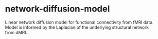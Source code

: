 # network-diffusion-model
Linear network diffusion model for functional connectivity from fMRI data. Model is informed by the Laplacian of the underlying structural network from dMRI.
